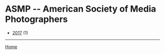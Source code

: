 # ASMP -- American Society of Media Photographers

  * [2017](./asmp-american-society-of-media-photographers-2017.md/) (1)

----

[Home](../)
